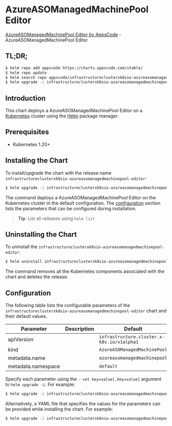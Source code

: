 # AzureASOManagedMachinePool Editor

[AzureASOManagedMachinePool Editor by AppsCode](https://appscode.com) - AzureASOManagedMachinePool Editor

## TL;DR;

```bash
$ helm repo add appscode https://charts.appscode.com/stable/
$ helm repo update
$ helm search repo appscode/infrastructureclusterxk8sio-azureasomanagedmachinepool-editor --version=v0.27.0
$ helm upgrade -i infrastructureclusterxk8sio-azureasomanagedmachinepool-editor appscode/infrastructureclusterxk8sio-azureasomanagedmachinepool-editor -n default --create-namespace --version=v0.27.0
```

## Introduction

This chart deploys a AzureASOManagedMachinePool Editor on a [Kubernetes](http://kubernetes.io) cluster using the [Helm](https://helm.sh) package manager.

## Prerequisites

- Kubernetes 1.20+

## Installing the Chart

To install/upgrade the chart with the release name `infrastructureclusterxk8sio-azureasomanagedmachinepool-editor`:

```bash
$ helm upgrade -i infrastructureclusterxk8sio-azureasomanagedmachinepool-editor appscode/infrastructureclusterxk8sio-azureasomanagedmachinepool-editor -n default --create-namespace --version=v0.27.0
```

The command deploys a AzureASOManagedMachinePool Editor on the Kubernetes cluster in the default configuration. The [configuration](#configuration) section lists the parameters that can be configured during installation.

> **Tip**: List all releases using `helm list`

## Uninstalling the Chart

To uninstall the `infrastructureclusterxk8sio-azureasomanagedmachinepool-editor`:

```bash
$ helm uninstall infrastructureclusterxk8sio-azureasomanagedmachinepool-editor -n default
```

The command removes all the Kubernetes components associated with the chart and deletes the release.

## Configuration

The following table lists the configurable parameters of the `infrastructureclusterxk8sio-azureasomanagedmachinepool-editor` chart and their default values.

|     Parameter      | Description |                        Default                        |
|--------------------|-------------|-------------------------------------------------------|
| apiVersion         |             | <code>infrastructure.cluster.x-k8s.io/v1alpha1</code> |
| kind               |             | <code>AzureASOManagedMachinePool</code>               |
| metadata.name      |             | <code>azureasomanagedmachinepool</code>               |
| metadata.namespace |             | <code>default</code>                                  |


Specify each parameter using the `--set key=value[,key=value]` argument to `helm upgrade -i`. For example:

```bash
$ helm upgrade -i infrastructureclusterxk8sio-azureasomanagedmachinepool-editor appscode/infrastructureclusterxk8sio-azureasomanagedmachinepool-editor -n default --create-namespace --version=v0.27.0 --set apiVersion=infrastructure.cluster.x-k8s.io/v1alpha1
```

Alternatively, a YAML file that specifies the values for the parameters can be provided while
installing the chart. For example:

```bash
$ helm upgrade -i infrastructureclusterxk8sio-azureasomanagedmachinepool-editor appscode/infrastructureclusterxk8sio-azureasomanagedmachinepool-editor -n default --create-namespace --version=v0.27.0 --values values.yaml
```
